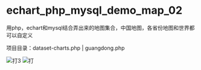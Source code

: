 # echart_php_mysql_demo_map_02
用php，echart和mysql结合弄出来的地图集合，中国地图，各省份地图和世界都可以自定义

项目目录：dataset-charts.php | guangdong.php

![打3](https://user-images.githubusercontent.com/59329360/135842716-e54c4251-47d5-4364-a6fe-3da35a63f216.jpg)
![打](https://user-images.githubusercontent.com/59329360/135842741-022df4f2-c5f1-4c55-8fef-578dd9de28d7.jpg)
